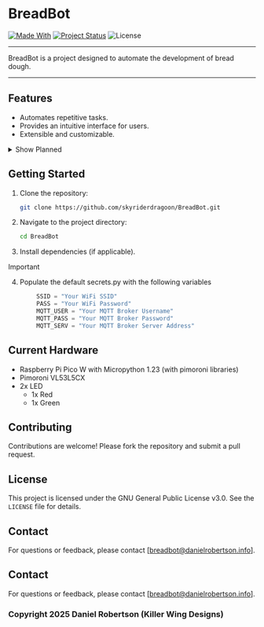 # BreadBot

[![Made With](https://img.shields.io/badge/Made%20With-Micropython-<COLOR>.svg)](https://shields.io/)  [![Project Status](https://img.shields.io/badge/Status-Alpha-orange)](https://shields.io/)   ![License](https://img.shields.io/github/license/skyriderdragoon/BreadBotPico)


---

BreadBot is a project designed to automate the development of bread dough.

---

## Features

- Automates repetitive tasks.
- Provides an intuitive interface for users.
- Extensible and customizable.
<details>
<summary>Show Planned</summary>
    
- MQTT Integration
- Mobile Notifications
</details>

## Getting Started
1. Clone the repository:
    ```bash
    git clone https://github.com/skyriderdragoon/BreadBot.git
    ```
2. Navigate to the project directory:
    ```bash
    cd BreadBot
    ```
3. Install dependencies (if applicable).
>[!IMPORTANT]
>4. Populate the default secrets.py with the following variables
```python
        SSID = "Your WiFi SSID"
        PASS = "Your WiFi Password"
        MQTT_USER = "Your MQTT Broker Username"
        MQTT_PASS = "Your MQTT Broker Password"
        MQTT_SERV = "Your MQTT Broker Server Address"
```
## Current Hardware
- Raspberry Pi Pico W with Micropython 1.23 (with pimoroni libraries)
- Pimoroni VL53L5CX
- 2x LED
    - 1x Red
    - 1x Green

## Contributing

Contributions are welcome! Please fork the repository and submit a pull request.

## License

This project is licensed under the GNU General Public License v3.0. See the `LICENSE` file for details.

## Contact

For questions or feedback, please contact [breadbot@danielrobertson.info].

## Contact

For questions or feedback, please contact [breadbot@danielrobertson.info].

### Copyright 2025 Daniel Robertson (Killer Wing Designs)

